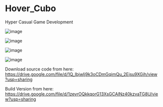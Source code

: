 # Hover_Cubo
Hyper Casual Game Development

![image](https://user-images.githubusercontent.com/52004589/139611589-45da3b9e-1ae3-4c3b-88e6-2faac73078a4.png)

![image](https://user-images.githubusercontent.com/52004589/139611609-ede14674-9bc4-4258-9817-0a89fffc68af.png)

![image](https://user-images.githubusercontent.com/52004589/139611617-a13f5964-804e-4cd0-8e46-6fc29e60cdfa.png)

![image](https://user-images.githubusercontent.com/52004589/139611639-b90fb0da-28e6-4df7-9ff2-1f221a481441.png)


Download source code from here:
https://drive.google.com/file/d/1Q_IbjwIj9k3oCDmGqimQu_2Ejsu9XGih/view?usp=sharing

Build Version from here:
https://drive.google.com/file/d/1zevrOQkkqorG13XsGCAlNz40kzvaTG8U/view?usp=sharing


